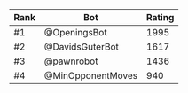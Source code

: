 Rank|Bot|Rating
---|---|---
#1|@OpeningsBot|1995
#2|@DavidsGuterBot|1617
#3|@pawnrobot|1436
#4|@MinOpponentMoves|940
